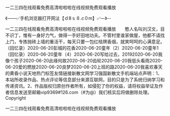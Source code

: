 一二三四在线观看免费高清啦啦啦在线视频免费观看播放

《——✅手机浏览器打开网沚【ｄ8ｓ８.c０m】✅—》--

一二三四在线观看免费高清啦啦啦在线视频免费观看播放　　憨人名叫刘汉文，目不识丁，惟有一身好力气，做得一手好田地功夫。不管村里谁家做屋，他都不请找上门，专拣抛砖上墙的重活干，每天只要一包红桔牌香烟，就笑呵呵的心满意足。
（回忆录）2020-06-20彭城的花香2020-06-20童年（2）2020-06-20童年1（回忆录）2020-06-20童年（4）2020-06-20写给过去，20192020-06-20我像个孩子2020-06-20此缘何故2020-06-20齿轮2020-06-20我低头看雨2020-06-20爱的燃放2020-06-20良梦2020-06-20上班的路2020-06-20我喜欢春天的黄昏小说天地热门标签友情链接新散文网学习强国新散文手机端站点声明：1、本站所收录作品、热点评论等信息部分来源互联网，目的只是为了系统归纳学习和传递资讯。2、作品版权归原创作者所有，如侵犯了你的权益，请将权益举证及作者信息发送至邮箱vip9369#126.com（#为@）我们核实后将做删除处理。Copyright





一二三四在线观看免费高清啦啦啦在线视频免费观看播放
